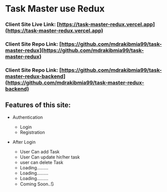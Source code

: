 # Task Master use Redux

### Client Site Live Link: [https://task-master-redux.vercel.app](https://task-master-redux.vercel.app)
### Client Site Repo Link: [https://github.com/mdrakibmia99/task-master-redux](https://github.com/mdrakibmia99/task-master-redux)
### Client Site Repo Link: [https://github.com/mdrakibmia99/task-master-redux-backend](https://github.com/mdrakibmia99/task-master-redux-backend)


## Features of this site:

* Authentication 
    * Login
    * Registration

* After Login 
    * User Can add Task
    * User Can update hir/her task
    * user can delete Task
    * Loading.........
    * Loading.........
    * Loading.........
    * Coming Soon..🔃
  

